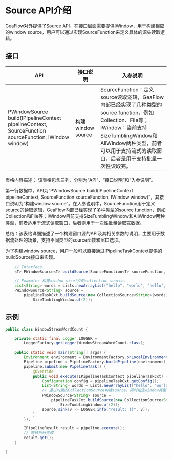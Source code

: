 # Source API介绍
GeaFlow对外提供了Source API，在接口层面需要提供IWindow，用于构建相应的window source，用户可以通过实现SourceFunction来定义具体的源头读取逻辑。


## 接口

| API | 接口说明 | 入参说明 |
| -------- | -------- | -------- |
| PWindowSource<T> build(IPipelineContext pipelineContext, SourceFunction<T> sourceFunction, IWindow<T> window)     | 构建window source     |SourceFunction：定义source读取逻辑，GeaFlow内部已经实现了几种类型的source function，例如Collection、File等；<br>IWindow：当前支持SizeTumblingWindow和AllWindow两种类型，前者可以用于支持流式的读取窗口，后者是用于支持批量一次性读取完。   |
表格内容描述：
该表格包含三列，分别为“API”、“接口说明”和“入参说明”。

第一行数据中，API为“PWindowSource<T> build(IPipelineContext pipelineContext, SourceFunction<T> sourceFunction, IWindow<T> window)”，其接口说明为“构建window source”。在入参说明中，SourceFunction用于定义source的读取逻辑，GeaFlow内部已经实现了多种类型的source function，例如Collection和File等；IWindow目前支持SizeTumblingWindow和AllWindow两种类型，前者适用于流式读取窗口，后者则用于一次性批量读取完数据。

总结：该表格详细描述了一个构建窗口源的API及其相关参数的说明，主要用于数据流处理的场景，支持不同类型的source函数和窗口选项。



为了构建window source，用户一般可以直接通过IPipelineTaskContext提供的buildSource接口来实现。
```java
	// Interface.
	<T> PWindowSource<T> buildSource(SourceFunction<T> sourceFunction, IWindow<T> window);

	// Example: 构建window size为2的collection source.
	List<String> words = Lists.newArrayList("hello", "world", "hello", "word");
	PWindowSource<String> source =
        pipelineTaskCxt.buildSource(new CollectionSource<String>(words) {},
            SizeTumblingWindow.of(2));
```

## 示例
```java
public class WindowStreamWordCount {

    private static final Logger LOGGER =
        LoggerFactory.getLogger(WindowStreamWordCount.class);

    public static void main(String[] args) {
        Environment environment = EnvironmentFactory.onLocalEnvironment();
        Pipeline pipeline = PipelineFactory.buildPipeline(environment);
        pipeline.submit(new PipelineTask() {
            @Override
            public void execute(IPipelineTaskContext pipelineTaskCxt) {
                Configuration config = pipelineTaskCxt.getConfig();
                List<String> words = Lists.newArrayList("hello", "world", "hello", "word");
                // 通过内置的CollectionSource构建source，同时指定window类型为SizeTumblingWindow，window size为2。
                PWindowSource<String> source =
                    pipelineTaskCxt.buildSource(new CollectionSource<String>(words) {},
                        SizeTumblingWindow.of(2));
                source.sink(v -> LOGGER.info("result: {}", v));
            }
        });

        IPipelineResult result = pipeline.execute();
        // 等待执行完成
        result.get();
    }

}
```